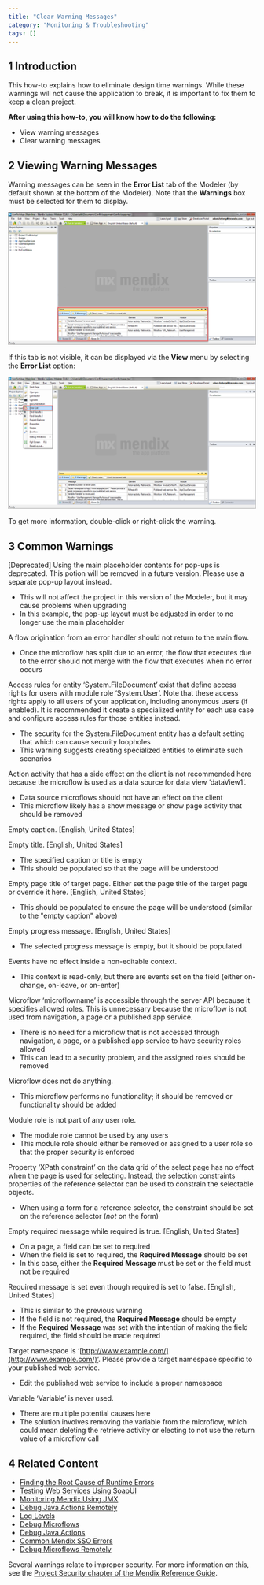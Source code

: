 ```yaml
---
title: "Clear Warning Messages"
category: "Monitoring & Troubleshooting"
tags: []
---
```


## 1 Introduction

This how-to explains how to eliminate design time warnings. While these warnings will not cause the application to break, it is important to fix them to keep a clean project.

**After using this how-to, you will know how to do the following:**  

* View warning messages
* Clear warning messages

## 2 Viewing Warning Messages

Warning messages can be seen in the **Error List** tab of the Modeler (by default shown at the bottom of the Modeler). Note that the **Warnings** box must be selected for them to display.

![](attachments/18448568/18579992.png)

If this tab is not visible, it can be displayed via the **View** menu by selecting the **Error List** option:

![](attachments/18448568/18579991.png)

To get more information, double-click or right-click the warning.

## 3 Common Warnings

<div class="alert alert-warning">

[Deprecated] Using the main placeholder contents for pop-ups is deprecated.  This potion will be removed in a future version.  Please use a separate pop-up layout instead.

</div>

* This will not affect the project in this version of the Modeler, but it may cause problems when upgrading
* In this example, the pop-up layout must be adjusted in order to no longer use the main placeholder

<div class="alert alert-warning">

A flow origination from an error handler should not return to the main flow.

</div>

* Once the microflow has split due to an error, the flow that executes due to the error should not merge with the flow that executes when no error occurs

<div class="alert alert-warning">

Access rules for entity ‘System.FileDocument’ exist that define access rights for users with module role ‘System.User’.  Note that these access rights apply to all users of your application, including anonymous users (if enabled).  It is recommended it create a specialized entity for each use case and configure access rules for those entities instead.

</div>

* The security for the System.FileDocument entity has a default setting that which can cause security loopholes
* This warning suggests creating specialized entities to eliminate such scenarios

<div class="alert alert-warning">

Action activity that has a side effect on the client is not recommended here because the microflow is used as a data source for data view ‘dataView1’.

</div>

* Data source microflows should not have an effect on the client
* This microflow likely has a show message or show page activity that should be removed

<div class="alert alert-warning">

Empty caption. [English, United States]

Empty title. [English, United States]

</div>

* The specified caption or title is empty
* This should be populated so that the page will be understood

<div class="alert alert-warning">

Empty page title of target page.  Either set the page title of the target page or override it here. [English, United States]

</div>

* This should be populated to ensure the page will be understood (similar to the "empty caption" above)

<div class="alert alert-warning">

Empty progress message. [English, United States]

</div>

* The selected progress message is empty, but it should be populated

<div class="alert alert-warning">

Events have no effect inside a non-editable context.

</div>

* This context is read-only, but there are events set on the field (either on-change, on-leave, or on-enter) 

<div class="alert alert-warning">

Microflow ‘microflowname’ is accessible through the server API because it specifies allowed roles.  This is unnecessary because the microflow is not used from navigation, a page or a published app service.

</div>

* There is no need for a microflow that is not accessed through navigation, a page, or a published app service to have security roles allowed
* This can lead to a security problem, and the assigned roles should be removed

<div class="alert alert-warning">

Microflow does not do anything.

</div>

* This microflow performs no functionality; it should be removed or functionality should be added

<div class="alert alert-warning">

Module role is not part of any user role.

</div>

* The module role cannot be used by any users
* This module role should either be removed or assigned to a user role so that the proper security is enforced

<div class="alert alert-warning">

Property ‘XPath constraint’ on the data grid of the select page has no effect when the page is used for selecting.  Instead, the selection constraints properties of the reference selector can be used to constrain the selectable objects.

</div>

* When using a form for a reference selector, the constraint should be set on the reference selector (*not* on the form)

<div class="alert alert-warning">

Empty required message while required is true. [English, United States]

</div>

* On a page, a field can be set to required
* When the field is set to required, the **Required Message** should be set
* In this case, either the **Required Message** must be set or the field must not be required

<div class="alert alert-warning">

Required message is set even though required is set to false. [English, United States]

</div>

* This is similar to the previous warning
* If the field is not required, the **Required Message** should be empty
* If the **Required Message** was set with the intention of making the field required, the field should be made required

<div class="alert alert-warning">

Target namespace is ‘[http://www.example.com/](http://www.example.com/)’.  Please provide a target namespace specific to your published web service.

</div>

* Edit the published web service to include a proper namespace

<div class="alert alert-warning">

Variable ‘Variable’ is never used.

</div>

* There are multiple potential causes here
* The solution involves removing the variable from the microflow, which could mean deleting the retrieve activity or electing to not use the return value of a microflow call

## 4 Related Content

*   [Finding the Root Cause of Runtime Errors](Finding+the+Root+Cause+of+Runtime+Errors)
*   [Testing Web Services Using SoapUI](Testing+web+services+using+SoapUI)
*   [Monitoring Mendix Using JMX](Monitoring+Mendix+using+JMX)
*   [Debug Java Actions Remotely](Debug+Java+Actions+Remotely)
*   [Log Levels](Log+Levels)
*   [Debug Microflows](Debug+Microflows)
*   [Debug Java Actions](Debug+Java+Actions)
*   [Common Mendix SSO Errors](Handle+Common+Mendix+SSO+Errors)
*   [Debug Microflows Remotely](Debug+Microflows+Remotely)

Several warnings relate to improper security. For more information on this, see the [Project Security chapter of the Mendix Reference Guide](/refguide6/Project+Security).
